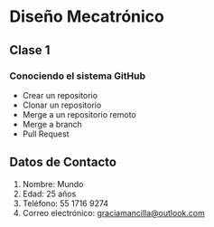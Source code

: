 ﻿# Diseño Mecatrónico
## Clase 1
### Conociendo el sistema GitHub
- Crear un repositorio
- Clonar un repositorio
- Merge a un repositorio remoto
- Merge a branch
- Pull Request

## Datos de Contacto
1. Nombre: Mundo
1. Edad: 25 años
1. Teléfono: 55 1716 9274
1. Correo electrónico: graciamancilla@outlook.com
